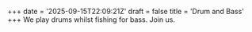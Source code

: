 +++
date = '2025-09-15T22:09:21Z'
draft = false
title = 'Drum and Bass'
+++
We play drums whilst fishing for bass. Join us.